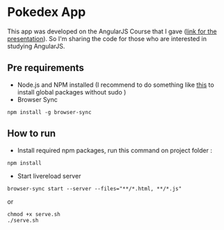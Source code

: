 # Pokedex App
This app was developed on the AngularJS Course that I gave ([link for the presentation](http://alvarowolfx.github.io/ionic-present)). So I'm sharing the code for those who are interested in studying AngularJS.

## Pre requirements
- Node.js and NPM installed (I recommend to do something like [this](https://github.com/sindresorhus/guides/blob/master/npm-global-without-sudo.md) to install global packages without sudo )
- Browser Sync 
```shell
npm install -g browser-sync
```

## How to run
- Install required npm packages, run this command on project folder :
```shell
npm install
```
- Start livereload server
```shell
browser-sync start --server --files="**/*.html, **/*.js"
```
or
```shell
chmod +x serve.sh
./serve.sh
```

